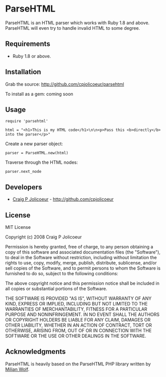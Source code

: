 # ParseHTML

ParseHTML is an HTML parser which works with Ruby 1.8 and above.  ParseHTML will even try to handle invalid HTML to some degree.

## Requirements

* Ruby 1.8 or above.

## Installation

Grab the source: http://github.com/cpjolicoeur/parsehtml

To install as a gem: coming soon

## Usage

`require 'parsehtml'`

`html = "<h1>This is my HTML code</h1>\n\n<p>Pass this <b>directly</b> into the parser</p>"`

Create a new parser object: 

`parser = ParseHTML.new(html)`

Traverse through the HTML nodes:

`parser.next_node`

## Developers

* [Craig P Jolicoeur](http://craigjolicoeur.com) - http://github.com/cpjolicoeur

## License

MIT License

Copyright (c) 2008 Craig P Jolicoeur

Permission is hereby granted, free of charge, to any person obtaining a copy
of this software and associated documentation files (the "Software"), to deal
in the Software without restriction, including without limitation the rights
to use, copy, modify, merge, publish, distribute, sublicense, and/or sell
copies of the Software, and to permit persons to whom the Software is
furnished to do so, subject to the following conditions:

The above copyright notice and this permission notice shall be included in
all copies or substantial portions of the Software.

THE SOFTWARE IS PROVIDED "AS IS", WITHOUT WARRANTY OF ANY KIND, EXPRESS OR
IMPLIED, INCLUDING BUT NOT LIMITED TO THE WARRANTIES OF MERCHANTABILITY,
FITNESS FOR A PARTICULAR PURPOSE AND NONINFRINGEMENT. IN NO EVENT SHALL THE
AUTHORS OR COPYRIGHT HOLDERS BE LIABLE FOR ANY CLAIM, DAMAGES OR OTHER
LIABILITY, WHETHER IN AN ACTION OF CONTRACT, TORT OR OTHERWISE, ARISING FROM,
OUT OF OR IN CONNECTION WITH THE SOFTWARE OR THE USE OR OTHER DEALINGS IN
THE SOFTWARE.

## Acknowledgments

ParseHTML is heavily based on the ParseHTML PHP library written by [Milian Wolf](http://milianw.de).
